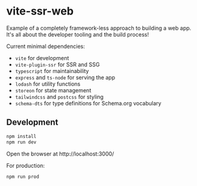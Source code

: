 # vite-ssr-web

Example of a completely framework-less approach to building a web app. It's all about the developer tooling and the build process!

Current minimal dependencies:
- `vite` for development
- `vite-plugin-ssr` for SSR and SSG
- `typescript` for maintainability
- `express` and `ts-node` for serving the app
- `lodash` for utility functions
- `storeon` for state management
- `tailwindcss` and `postcss` for styling
- `schema-dts` for type definitions for Schema.org vocabulary

## Development

```bash
npm install
npm run dev
```

Open the browser at http://localhost:3000/

For production:
```bash
npm run prod
```